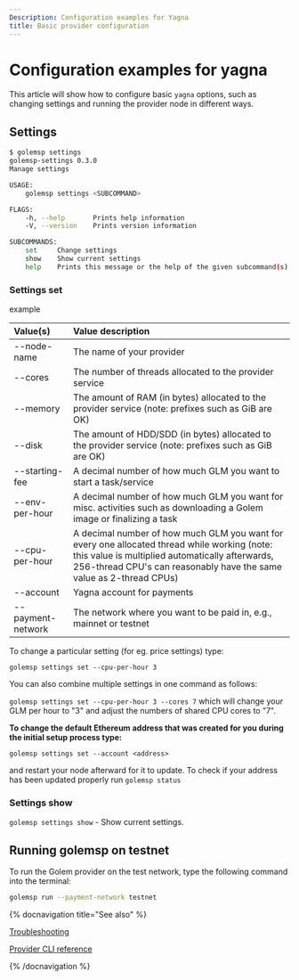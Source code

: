```yaml
---
Description: Configuration examples for Yagna
title: Basic provider configuration
---
```


# Configuration examples for yagna

This article will show how to configure basic `yagna` options, such as changing settings and running the provider node in different ways.

## Settings

```bash
$ golemsp settings
golemsp-settings 0.3.0
Manage settings

USAGE:
    golemsp settings <SUBCOMMAND>

FLAGS:
    -h, --help       Prints help information
    -V, --version    Prints version information

SUBCOMMANDS:
    set     Change settings
    show    Show current settings
    help    Prints this message or the help of the given subcommand(s)

```

### Settings set

example

|Value(s)                  |   Value  description  |
|:----------------------|:----------------------------------------|
|--node-name|The name of your provider|
|--cores|The number of threads allocated to the provider service|
|--memory|The amount of RAM (in bytes) allocated to the provider service (note: prefixes such as GiB are OK)|
|--disk|The amount of HDD/SDD (in bytes) allocated to the provider service (note: prefixes such as GiB are OK)|
|--starting-fee|A decimal number of how much GLM you want to start a task/service|
|--env-per-hour|A decimal number of how much GLM you want for misc. activities such as downloading a Golem image or finalizing a task|
|--cpu-per-hour|A decimal number of how much GLM you want for every one allocated thread while working (note: this value is multiplied automatically afterwards, 256-thread CPU's can reasonably have the same value as 2-thread CPUs)|
|--account|Yagna account for payments|
|--payment-network|The network where you want to be paid in, e.g., mainnet or testnet|

To change a particular setting (for eg. price settings) type:

`golemsp settings set --cpu-per-hour 3`

You can also combine multiple settings in one command as follows:

`golemsp settings set --cpu-per-hour 3 --cores 7` which will change your GLM per hour to "3" and adjust the numbers of shared CPU cores to "7".

**To change the default Ethereum address that was created for you during the initial setup process type:**

`golemsp settings set --account <address>`

and restart your node afterward for it to update. To check if your address has been updated properly run `golemsp status`

### Settings show

`golemsp settings show` - Show current settings.

## Running golemsp on testnet

To run the Golem provider on the test network, type the following command into the terminal:

```bash
golemsp run --payment-network testnet
```


{% docnavigation title="See also" %}

[Troubleshooting](/docs/providers/provider-troubleshooting)

[Provider CLI reference](/docs/providers/yagna-cli-reference)

{% /docnavigation %}




